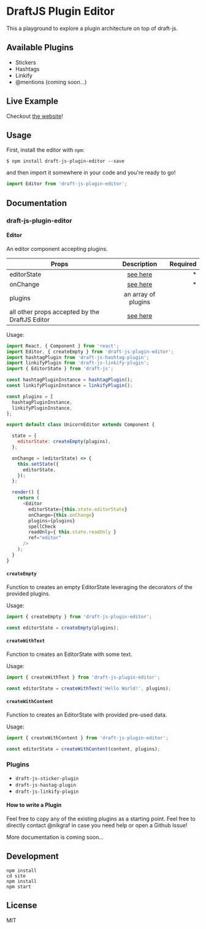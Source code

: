# DraftJS Plugin Editor

This a playground to explore a plugin architecture on top of draft-js.

## Available Plugins

- Stickers
- Hashtags
- Linkify
- @mentions (coming soon…)

## Live Example

Checkout [the website](http://nikgraf.github.io/draft-js-plugin-editor/)!

## Usage

First, install the editor with `npm`:

```
$ npm install draft-js-plugin-editor --save
```

and then import it somewhere in your code and you're ready to go!

```js
import Editor from 'draft-js-plugin-editor';
```

## Documentation

### draft-js-plugin-editor

#### Editor

An editor component accepting plugins.

| Props                                          | Description  | Required
| -----------------------------------------------|:------------:| -------:|
| editorState                                    | [see here](https://facebook.github.io/draft-js/docs/api-reference-editor-state.html#content)| * |
| onChange                                       | [see here](https://facebook.github.io/draft-js/docs/api-reference-editor.html#onchange)| * |
| plugins                                        | an array of plugins |  |
| all other props accepted by the DraftJS Editor | [see here](https://facebook.github.io/draft-js/docs/api-reference-editor.html#props) |  |

Usage:

```js
import React, { Component } from 'react';
import Editor, { createEmpty } from 'draft-js-plugin-editor';
import hashtagPlugin from 'draft-js-hashtag-plugin';
import linkifyPlugin from 'draft-js-linkify-plugin';
import { EditorState } from 'draft-js';

const hashtagPluginInstance = hashtagPlugin();
const linkifyPluginInstance = linkifyPlugin();

const plugins = [
  hashtagPluginInstance,
  linkifyPluginInstance,
];

export default class UnicornEditor extends Component {

  state = {
    editorState: createEmpty(plugins),
  };

  onChange = (editorState) => {
    this.setState({
      editorState,
    });
  };

  render() {
    return (
      <Editor
        editorState={this.state.editorState}
        onChange={this.onChange}
        plugins={plugins}
        spellCheck
        readOnly={ this.state.readOnly }
        ref="editor"
      />
    );
  }
}
```

#### `createEmpty`

Function to creates an empty EditorState leveraging the decorators of the provided plugins.

Usage:

```js
import { createEmpty } from 'draft-js-plugin-editor';

const editorState = createEmpty(plugins);
```

#### `createWithText`

Function to creates an EditorState with some text.

Usage:

```js
import { createWithText } from 'draft-js-plugin-editor';

const editorState = createWithText('Hello World!', plugins);
```

#### `createWithContent`

Function to creates an EditorState with provided pre-used data.

Usage:

```js
import { createWithContent } from 'draft-js-plugin-editor';

const editorState = createWithContent(content, plugins);
```

### Plugins

- `draft-js-sticker-plugin`
- `draft-js-hastag-plugin`
- `draft-js-linkify-plugin`

#### How to write a Plugin

Feel free to copy any of the existing plugins as a starting point. Feel free to directly contact @nikgraf in case you need help or open a Github Issue!

More documentation is coming soon…

## Development

```
npm install
cd site
npm install
npm start
```

## License

MIT
